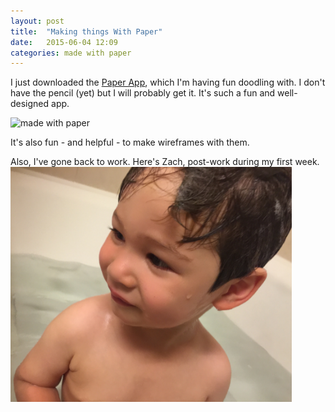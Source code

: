 ```yaml
---
layout: post
title:  "Making things With Paper"
date:   2015-06-04 12:09
categories: made with paper
---
```


I just downloaded the [Paper App](https://www.fiftythree.com/paper), which I'm having fun doodling with. I don't have the pencil (yet) but I will probably get it. It's such a fun and well-designed app. 

![made with paper](http://khasachi.com/images/firstpaper.png)

It's also fun - and helpful - to make wireframes with them. 

Also, I've gone back to work. Here's Zach, post-work during my first week. 
<img src="images/zachbath.jpg" alt="Zach in the bath" width="450">











